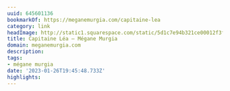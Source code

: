 ```yaml
---
uuid: 645601136
bookmarkOf: https://meganemurgia.com/capitaine-lea
category: link
headImage: http://static1.squarespace.com/static/5d1c7e94b321ce00012f3f52/t/5d209d05eb83b800010e5262/1562418451764/M.Murgia_31052019-34.jpg?format=1500w
title: Capitaine Léa — Mégane Murgia
domain: meganemurgia.com
description:
tags:
- mégane murgia
date: '2023-01-26T19:45:48.733Z'
highlights:
---
```



